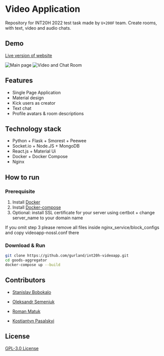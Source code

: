 # Video Application
Repository for INT20H 2022 test task made by `U+200F` team.
Create rooms, with text, video and audio chats.

## Demo
[Live version of website](https://int20h-videoapp.fun/)

![Main page](https://i.imgur.com/uTJXnOf.png)
![Video and Chat Room](https://i.imgur.com/UDEVlSU.png)

## Features
- Single Page Application
- Material design
- Kick users as creator
- Text chat
- Profile avatars & room descriptions

## Technology stack
- Python + Flask + Smorest + Peewee
- Socket.io + Node.JS + MongoDB
- React.js + Material Ui
- Docker + Docker Compose
- Nginx

## How to run

### Prerequisite
1. Install [Docker](https://docs.docker.com/get-docker/)
2. Install [Docker-compose](https://docs.docker.com/compose/install/)
3. Optional: install SSL certificate for your server using certbot + change server_name to your domain name

If you omit step 3 please remove all files inside nginx_service/block_configs and copy videoapp-nossl.conf there

### Download & Run
```sh
git clone https://github.com/gurland/int20h-videoapp.git
cd goods-aggregator
docker-compose up --build
```

## Contributors

- [Stanislav Bobokalo](https://github.com/gurland/)

- [Oleksandr Semeniuk](https://github.com/dvoyakiy)

- [Roman Matuk](https://github.com/r666666)

- [Kostiantyn Pasalskyi](https://github.com/kiririnou)


## License
[GPL-3.0 License](https://github.com/gurland/int20h-videoapp/blob/main/LICENSE)
